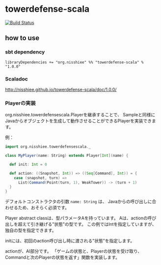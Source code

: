 towerdefense-scala
========================================

[![Build Status](https://travis-ci.org/nisshiee/towerdefense-scala.png?branch=master)](https://travis-ci.org/nisshiee/towerdefense-scala)


how to use
----------------------------------------

### sbt dependency

```
libraryDependencies += "org.nisshiee" %% "towerdefense-scala" % "1.0.0"
```

### Scaladoc

http://nisshiee.github.io/towerdefense-scala/doc/1.0.0/

### Playerの実装

org.nisshiee.towerdefensescala.Playerを継承することで、
Sampleと同様にJavaからオブジェクトを生成して動作させることができるPlayerを実装できます。

例：

```scala
import org.nisshiee.towerdefensescala._

class MyPlayer(name: String) extends Player[Int](name) {

  def init: Int = 0

  def action: ((Snapshot, Int)) => ((Seq[Command], Int)) = {
    case (snapshot, turn) =>
      List(Command(Point(turn, 1), WeakTower)) -> (turn + 1)
  }
}
```

デフォルトコンストラクタの引数 `name: String` は、
Javaからの呼び出しに合わせるため、おそらく必須です。

Player abstract classは、型パラメータAを持っています。
Aは、actionの呼び出しを超えて引き継げる"状態"の型です。
この例ではIntを指定していますが、独自の型を指定できます。

initには、初回のaction呼び出し時に渡される"状態"を指定します。

actionが、AI部分です。
「ゲームの状態と、Playerの状態を受け取り、Commandと次のPlayerの状態を返す」関数を実装します。
